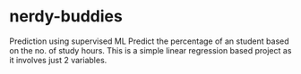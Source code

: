 # nerdy-buddies
Prediction using supervised ML
Predict the percentage of an student based on the no. of study hours.
This is a simple linear regression based project as it involves just 2 variables.
